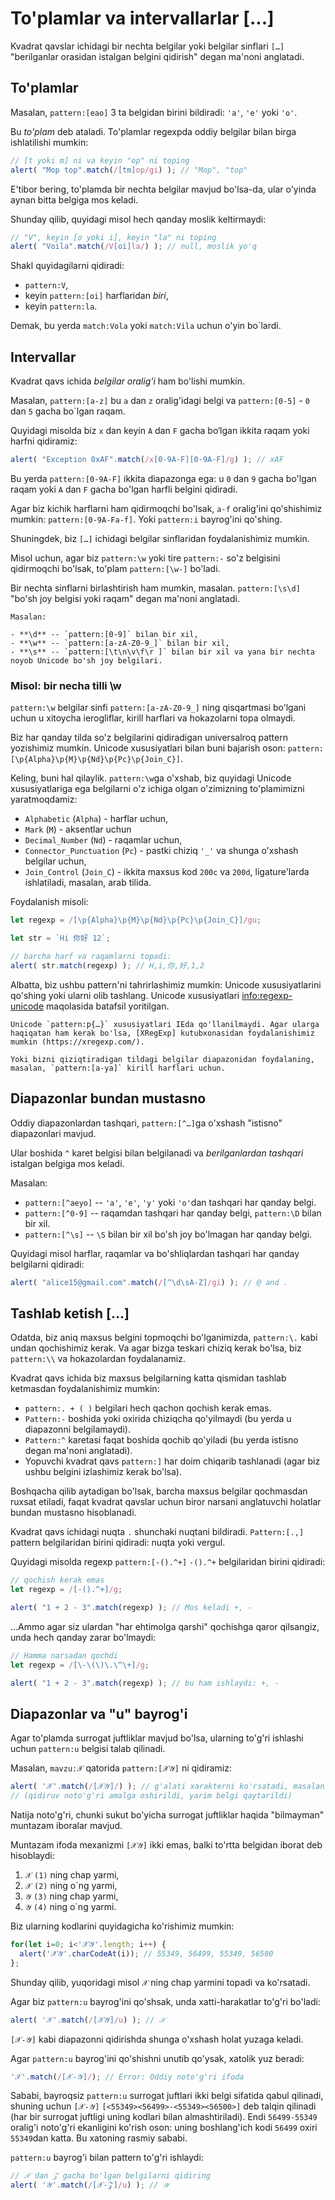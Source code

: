# To'plamlar va intervallarlar [...]

Kvadrat qavslar ichidagi bir nechta belgilar yoki belgilar sinflari `[…]` "berilganlar orasidan istalgan belgini qidirish" degan ma'noni anglatadi.

## To'plamlar

Masalan, `pattern:[eao]` 3 ta belgidan birini bildiradi: `'a'`, `'e'` yoki `'o'`.

Bu *to'plam* deb ataladi. To'plamlar regexpda oddiy belgilar bilan birga ishlatilishi mumkin:

```js run
// [t yoki m] ni va keyin "op" ni toping
alert( "Mop top".match(/[tm]op/gi) ); // "Mop", "top"
```

E'tibor bering, to'plamda bir nechta belgilar mavjud bo'lsa-da, ular o'yinda aynan bitta belgiga mos keladi.

Shunday qilib, quyidagi misol hech qanday moslik keltirmaydi:

```js run
// "V", keyin [o yoki i], keyin "la" ni toping
alert( "Voila".match(/V[oi]la/) ); // null, moslik yo'q
```

Shakl quyidagilarni qidiradi:

- `pattern:V`,
- keyin `pattern:[oi]` harflaridan *biri*,
- keyin `pattern:la`.

Demak, bu yerda `match:Vola` yoki `match:Vila` uchun o'yin bo`lardi.

## Intervallar

Kvadrat qavs ichida *belgilar oralig'i* ham bo'lishi mumkin.

Masalan, `pattern:[a-z]` bu `a` dan `z` oralig'idagi belgi va `pattern:[0-5]` - `0` dan `5` gacha bo`lgan raqam.

Quyidagi misolda biz `x` dan keyin `A` dan `F` gacha bo‘lgan ikkita raqam yoki harfni qidiramiz:

```js run
alert( "Exception 0xAF".match(/x[0-9A-F][0-9A-F]/g) ); // xAF
```

Bu yerda `pattern:[0-9A-F]` ikkita diapazonga ega: u `0` dan `9` gacha bo'lgan raqam yoki `A` dan `F` gacha bo'lgan harfli belgini qidiradi.

Agar biz kichik harflarni ham qidirmoqchi bo'lsak, `a-f` oralig'ini qo'shishimiz mumkin: `pattern:[0-9A-Fa-f]`. Yoki `pattern:i` bayrog'ini qo'shing.

Shuningdek, biz `[…]` ichidagi belgilar sinflaridan foydalanishimiz mumkin.

Misol uchun, agar biz `pattern:\w` yoki tire `pattern:-` so'z belgisini qidirmoqchi bo'lsak, to'plam `pattern:[\w-]` bo'ladi.

Bir nechta sinflarni birlashtirish ham mumkin, masalan. `pattern:[\s\d]` "bo'sh joy belgisi yoki raqam" degan ma'noni anglatadi.

```smart header="Belgilar sinflari ma'lum belgilar to'plami uchun stenografiyadir"
Masalan:

- **\d** -- `pattern:[0-9]` bilan bir xil,
- **\w** -- `pattern:[a-zA-Z0-9_]` bilan bir xil,
- **\s** -- `pattern:[\t\n\v\f\r ]` bilan bir xil va yana bir nechta noyob Unicode bo'sh joy belgilari.
```

### Misol: bir necha tilli \w

`pattern:\w` belgilar sinfi `pattern:[a-zA-Z0-9_]` ning qisqartmasi boʻlgani uchun u xitoycha ierogliflar, kirill harflari va hokazolarni topa olmaydi.

Biz har qanday tilda so'z belgilarini qidiradigan universalroq pattern yozishimiz mumkin. Unicode xususiyatlari bilan buni bajarish oson: `pattern:[\p{Alpha}\p{M}\p{Nd}\p{Pc}\p{Join_C}]`.

Keling, buni hal qilaylik. `pattern:\w`ga o'xshab, biz quyidagi Unicode xususiyatlariga ega belgilarni o'z ichiga olgan o'zimizning to'plamimizni yaratmoqdamiz:

- `Alphabetic` (`Alpha`) - harflar uchun,
- `Mark` (`M`) - aksentlar uchun
- `Decimal_Number` (`Nd`) - raqamlar uchun,
- `Connector_Punctuation` (`Pc`) - pastki chiziq `'_'` va shunga o'xshash belgilar uchun,
- `Join_Control` (`Join_C`) - ikkita maxsus kod `200c` va `200d`, ligature'larda ishlatiladi, masalan, arab tilida.

Foydalanish misoli:

```js run
let regexp = /[\p{Alpha}\p{M}\p{Nd}\p{Pc}\p{Join_C}]/gu;

let str = `Hi 你好 12`;

// barcha harf va raqamlarni topadi:
alert( str.match(regexp) ); // H,i,你,好,1,2
```

Albatta, biz ushbu pattern'ni tahrirlashimiz mumkin: Unicode xususiyatlarini qo'shing yoki ularni olib tashlang. Unicode xususiyatlari <info:regexp-unicode> maqolasida batafsil yoritilgan.

```warn header="Unicode xususiyatlari IE da qo'llab-quvvatlanmaydi"
Unicode `pattern:p{…}` xususiyatlari IEda qo'llanilmaydi. Agar ularga haqiqatan ham kerak bo'lsa, [XRegExp] kutubxonasidan foydalanishimiz mumkin (https://xregexp.com/).

Yoki bizni qiziqtiradigan tildagi belgilar diapazonidan foydalaning, masalan, `pattern:[a-ya]` kirill harflari uchun.
```

## Diapazonlar bundan mustasno

Oddiy diapazonlardan tashqari, `pattern:[^…]`ga o'xshash "istisno" diapazonlari mavjud.

Ular boshida `^` karet belgisi bilan belgilanadi va *berilganlardan tashqari* istalgan belgiga mos keladi.

Masalan:

- `pattern:[^aeyo]` -- `'a'`, `'e'`, `'y'` yoki `'o'`dan tashqari har qanday belgi.
- `pattern:[^0-9]` -- raqamdan tashqari har qanday belgi, `pattern:\D` bilan bir xil.
- `pattern:[^\s]` -- `\S` bilan bir xil bo'sh joy bo'lmagan har qanday belgi.

Quyidagi misol harflar, raqamlar va bo'shliqlardan tashqari har qanday belgilarni qidiradi:

```js run
alert( "alice15@gmail.com".match(/[^\d\sA-Z]/gi) ); // @ and .
```

## Tashlab ketish […]

Odatda, biz aniq maxsus belgini topmoqchi bo'lganimizda, `pattern:\.` kabi undan qochishimiz kerak. Va agar bizga teskari chiziq kerak bo'lsa, biz `pattern:\\` va hokazolardan foydalanamiz.

Kvadrat qavs ichida biz maxsus belgilarning katta qismidan tashlab ketmasdan foydalanishimiz mumkin:

- `pattern:. + ( )` belgilari hech qachon qochish kerak emas.
- `Pattern:-` boshida yoki oxirida chiziqcha qo'yilmaydi (bu yerda u diapazonni belgilamaydi).
- `Pattern:^` karetasi faqat boshida qochib qo'yiladi (bu yerda istisno degan ma'noni anglatadi).
- Yopuvchi kvadrat qavs `pattern:]` har doim chiqarib tashlanadi (agar biz ushbu belgini izlashimiz kerak bo'lsa).

Boshqacha qilib aytadigan bo'lsak, barcha maxsus belgilar qochmasdan ruxsat etiladi, faqat kvadrat qavslar uchun biror narsani anglatuvchi holatlar bundan mustasno hisoblanadi.

Kvadrat qavs ichidagi nuqta `.` shunchaki nuqtani bildiradi. `Pattern:[.,]` pattern belgilaridan birini qidiradi: nuqta yoki vergul.

Quyidagi misolda regexp `pattern:[-().^+]` `-().^+` belgilaridan birini qidiradi:

```js run
// qochish kerak emas
let regexp = /[-().^+]/g;

alert( "1 + 2 - 3".match(regexp) ); // Mos keladi +, -
```

...Ammo agar siz ulardan "har ehtimolga qarshi" qochishga qaror qilsangiz, unda hech qanday zarar bo'lmaydi:

```js run
// Hamma narsadan qochdi
let regexp = /[\-\(\)\.\^\+]/g;

alert( "1 + 2 - 3".match(regexp) ); // bu ham ishlaydi: +, -
```

## Diapazonlar va "u" bayrog'i

Agar to'plamda surrogat juftliklar mavjud bo'lsa, ularning to'g'ri ishlashi uchun `pattern:u` belgisi talab qilinadi.

Masalan, `mavzu:𝒳` qatorida `pattern:[𝒳𝒴]` ni qidiramiz:

```js run
alert( '𝒳'.match(/[𝒳𝒴]/) ); // g'alati xarakterni ko'rsatadi, masalan [?]
// (qidiruv noto'g'ri amalga oshirildi, yarim belgi qaytarildi)
```

Natija noto'g'ri, chunki sukut bo'yicha surrogat juftliklar haqida "bilmayman" muntazam iboralar mavjud.

Muntazam ifoda mexanizmi `[𝒳𝒴]` ikki emas, balki to'rtta belgidan iborat deb hisoblaydi:
1. `𝒳` `(1)` ning chap yarmi,
2. `𝒳` `(2)` ning o`ng yarmi,
3. `𝒴` `(3)` ning chap yarmi,
4. `𝒴` `(4)` ning o`ng yarmi.

Biz ularning kodlarini quyidagicha ko'rishimiz mumkin:

```js run
for(let i=0; i<'𝒳𝒴'.length; i++) {
  alert('𝒳𝒴'.charCodeAt(i)); // 55349, 56499, 55349, 56500
};
```

Shunday qilib, yuqoridagi misol `𝒳` ning chap yarmini topadi va ko'rsatadi.

Agar biz `pattern:u` bayrog'ini qo'shsak, unda xatti-harakatlar to'g'ri bo'ladi:

```js run
alert( '𝒳'.match(/[𝒳𝒴]/u) ); // 𝒳
```

`[𝒳-𝒴]` kabi diapazonni qidirishda shunga o'xshash holat yuzaga keladi.

Agar `pattern:u` bayrog'ini qo'shishni unutib qo'ysak, xatolik yuz beradi:
```js run
'𝒳'.match(/[𝒳-𝒴]/); // Error: Oddiy noto'g'ri ifoda
```

Sababi, bayroqsiz `pattern:u` surrogat juftlari ikki belgi sifatida qabul qilinadi, shuning uchun `[𝒳-𝒴]` `[<55349><56499>-<55349><56500>]` deb talqin qilinadi (har bir surrogat juftligi uning kodlari bilan almashtiriladi). Endi `56499-55349` oralig'i noto'g'ri ekanligini ko'rish oson: uning boshlang'ich kodi `56499` oxiri `55349`dan katta. Bu xatoning rasmiy sababi.

`pattern:u` bayrog'i bilan pattern to'g'ri ishlaydi:

```js run
// 𝒳 dan 𝒵 gacha bo'lgan belgilarni qidiring
alert( '𝒴'.match(/[𝒳-𝒵]/u) ); // 𝒴
```
